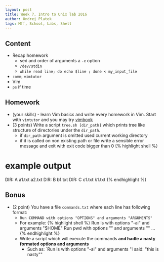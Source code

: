```yaml
---
layout: post
title: Week 7, Intro to Unix lab 2016
author: Ondrej Platek
tags: Mff, School, Labs, Shell
---
```


## Content 
- Recap homework
    -  sed and order of arguments a `-e` option
    -  `/dev/stdin` 
    - `while read line; do echo $line ; done < my_input_file `
- `comm`, `vimtutor`
- Vim
- `ps` if time

## Homework
- (your skills) - learn Vim basics and write every homework in Vim. Start with `vimtutor` and you may try [vimbook](ftp://ftp.vim.org/pub/vim/doc/book/vimbook-OPL.pdf)
- (3 points) Write a script `tree.sh [dir_path]` which prints tree like structure of directories under the `dir_path`.
    - if `dir_path` argument is omitted used current working directory
    - if it is called on non existing path or file write a sensible error message and exit with exit code bigger than 0
{% highlight shell %}
# example output
DIR: A 
    a1.txt
    a2.txt 
    DIR: B
        b1.txt 
DIR: C
    c1.txt
    k1.txt
{% endhighlight %}


## Bonus
- (2 point) You have a file `commands.txt` where each line has following format:
    - `Run COMMAND with options "OPTIONS" and arguments "ARGUMENTS"`
    - For example:
{% highlight shell %}
Run ls with options "-al" and arguments "$HOME"
Run pwd with options "" and arguments ""
...
{% endhighlight %}
    - Write a script which will execute the commands **and hadle a nasty formated options and arguments**
        - Such as: `Run ls with options "-al" and arguments "I said: \"this is nasty\""
